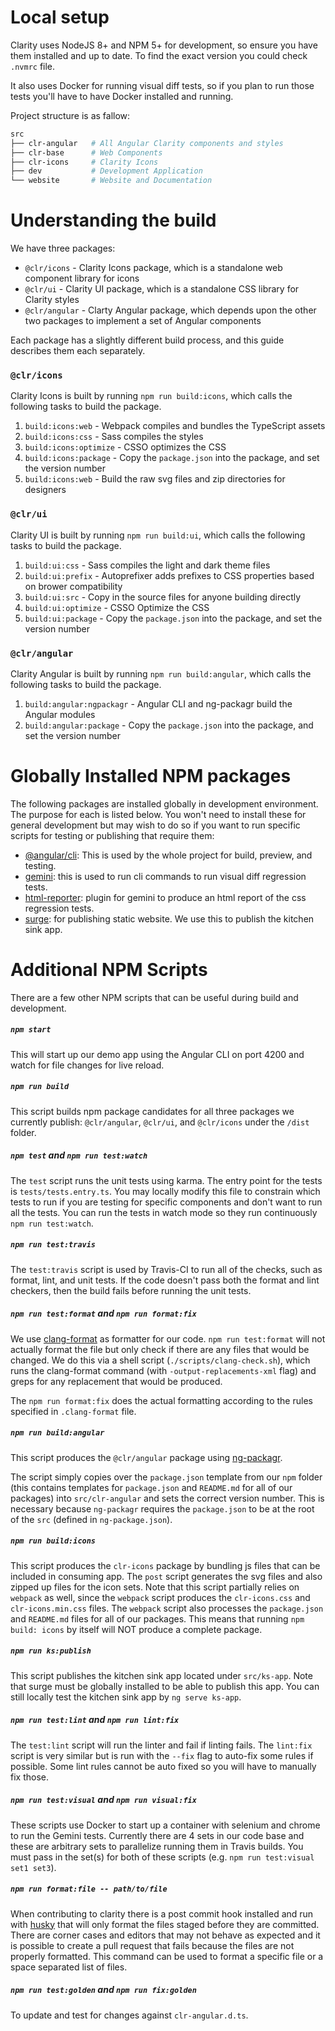 # Local setup

Clarity uses NodeJS 8+ and NPM 5+ for development, so ensure you have them installed and up to date. To find the exact
version you could check `.nvmrc` file.

It also uses Docker for running visual diff tests, so if you plan to run those tests you'll have to have Docker installed and running.

Project structure is as fallow:

```bash
src
├── clr-angular   # All Angular Clarity components and styles
├── clr-base      # Web Components
├── clr-icons     # Clarity Icons
├── dev           # Development Application
└── website       # Website and Documentation
```

# Understanding the build

We have three packages:

* `@clr/icons` - Clarity Icons package, which is a standalone web component library for icons
* `@clr/ui` - Clarity UI package, which is a standalone CSS library for Clarity styles
* `@clr/angular` - Clarty Angular package, which depends upon the other two packages to implement a set of Angular components

Each package has a slightly different build process, and this guide describes them each separately.

### `@clr/icons`

Clarity Icons is built by running `npm run build:icons`, which calls the following tasks to build the package.

1.  `build:icons:web` - Webpack compiles and bundles the TypeScript assets
2.  `build:icons:css` - Sass compiles the styles
3.  `build:icons:optimize` - CSSO optimizes the CSS
4.  `build:icons:package` - Copy the `package.json` into the package, and set the version number
5.  `build:icons:web` - Build the raw svg files and zip directories for designers

### `@clr/ui`

Clarity UI is built by running `npm run build:ui`, which calls the following tasks to build the package.

1.  `build:ui:css` - Sass compiles the light and dark theme files
2.  `build:ui:prefix` - Autoprefixer adds prefixes to CSS properties based on brower compatibility
3.  `build:ui:src` - Copy in the source files for anyone building directly
4.  `build:ui:optimize` - CSSO Optimize the CSS
5.  `build:ui:package` - Copy the `package.json` into the package, and set the version number

### `@clr/angular`

Clarity Angular is built by running `npm run build:angular`, which calls the following tasks to build the package.

1.  `build:angular:ngpackagr` - Angular CLI and ng-packagr build the Angular modules
2.  `build:angular:package` - Copy the `package.json` into the package, and set the version number

# Globally Installed NPM packages

The following packages are installed globally in development environment. The purpose for each is listed below.
You won't need to install these for general development but may wish to do so if you want to run specific scripts for testing or publishing that require them:

* [@angular/cli](https://cli.angular.io/): This is used by the whole project for build, preview, and testing.
* [gemini](https://gemini-testing.github.io/): this is used to run cli commands to run visual diff regression tests.
* [html-reporter](https://www.npmjs.com/package/html-reporter): plugin for gemini to produce an html report of the css regression tests.
* [surge](https://surge.sh/): for publishing static website. We use this to publish the kitchen sink app.

# Additional NPM Scripts

There are a few other NPM scripts that can be useful during build and development.

##### `npm start`

This will start up our demo app using the Angular CLI on port 4200 and watch for file changes for live reload.

##### `npm run build`

This script builds npm package candidates for all three packages we currently publish: `@clr/angular`, `@clr/ui`, and
`@clr/icons` under the `/dist` folder.

##### `npm test` and `npm run test:watch`

The `test` script runs the unit tests using karma. The entry point for the tests is `tests/tests.entry.ts`.
You may locally modify this file to constrain which tests to run if you are testing for specific components and don't want
to run all the tests. You can run the tests in watch mode so they run continuously `npm run test:watch`.

##### `npm run test:travis`

The `test:travis` script is used by Travis-CI to run all of the checks, such as format, lint, and unit tests.
If the code doesn't pass both the format and lint checkers, then the build fails before running the unit tests.

##### `npm run test:format` and `npm run format:fix`

We use [clang-format](https://github.com/angular/clang-format) as formatter for our code. `npm run test:format` will not
actually format the file but only check if there are any files that would be changed. We do this via a shell script (`./scripts/clang-check.sh`),
which runs the clang-format command (with `-output-replacements-xml` flag) and greps for any replacement that would be produced.

The `npm run format:fix` does the actual formatting according to the rules specified in `.clang-format` file.

##### `npm run build:angular`

This script produces the `@clr/angular` package using [ng-packagr](https://github.com/dherges/ng-packagr).

The script simply copies over the `package.json` template from our `npm` folder (this contains templates for `package.json` and
`README.md` for all of our packages) into `src/clr-angular` and sets the correct version number. This is necessary
because `ng-packagr` requires the `package.json` to be at the root of the `src` (defined in `ng-package.json`).

##### `npm run build:icons`

This script produces the `clr-icons` package by bundling js files that can be included in consuming app.
The `post` script generates the svg files and also zipped up files for the icon sets. Note that this script partially
relies on `webpack` as well, since the `webpack` script produces the `clr-icons.css` and `clr-icons.min.css` files.
The `webpack` script also processes the `package.json` and `README.md` files for all of our packages.
This means that running `npm build: icons` by itself will NOT produce a complete package.

##### `npm run ks:publish`

This script publishes the kitchen sink app located under `src/ks-app`. Note that surge must be globally installed to be able to
publish this app. You can still locally test the kitchen sink app by `ng serve ks-app`.

##### `npm run test:lint` and `npm run lint:fix`

The `test:lint` script will run the linter and fail if linting fails. The `lint:fix` script is very similar but
is run with the `--fix` flag to auto-fix some rules if possible. Some lint rules cannot be auto fixed so you will have
to manually fix those.

##### `npm run test:visual` and `npm run visual:fix`

These scripts use Docker to start up a container with selenium and chrome to run the Gemini tests. Currently there are 4 sets
in our code base and these are arbitrary sets to parallelize running them in Travis builds. You must pass in the set(s) for both
of these scripts (e.g. `npm run test:visual set1 set3`).

##### `npm run format:file -- path/to/file`

When contributing to clarity there is a post commit hook installed and run with
[husky](https://github.com/typicode/husky) that will only format the files staged before they are committed. There are
corner cases and editors that may not behave as expected and it is possible to create a pull request that fails because
the files are not properly formatted. This command can be used to format a specific file or a space separated list of files.

##### `npm run test:golden` and `npm run fix:golden`

To update and test for changes against `clr-angular.d.ts`.
